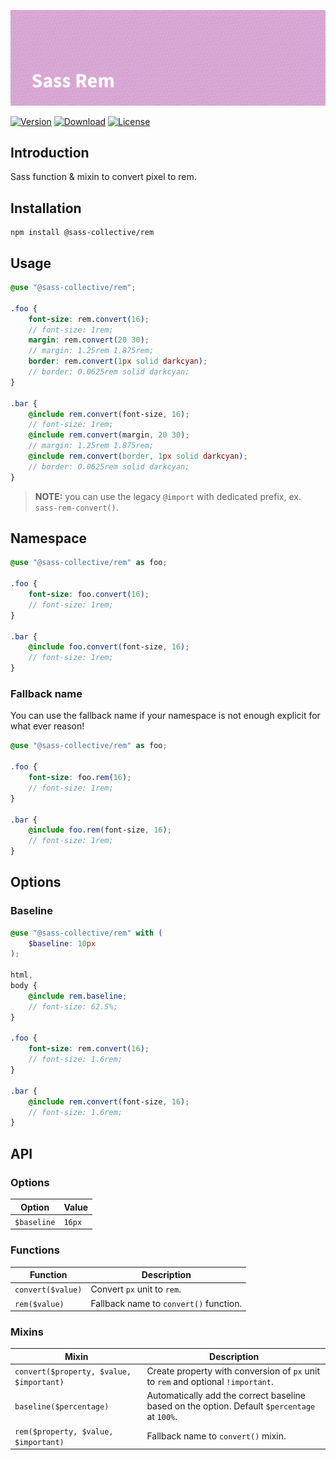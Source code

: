 ![Sass Rem](.github/banner.png)

[![Version](https://flat.badgen.net/npm/v/@sass-collective/rem)](https://www.npmjs.com/package/@sass-collective/rem)
[![Download](https://flat.badgen.net/npm/dt/@sass-collective/rem)](https://www.npmjs.com/package/@sass-collective/rem)
[![License](https://flat.badgen.net/npm/license/@sass-collective/rem)](https://www.npmjs.com/package/@sass-collective/rem)

## Introduction

Sass function & mixin to convert pixel to rem.

## Installation

```shell
npm install @sass-collective/rem
```

## Usage

```scss
@use "@sass-collective/rem";

.foo {
    font-size: rem.convert(16);
    // font-size: 1rem;
    margin: rem.convert(20 30);
    // margin: 1.25rem 1.875rem;
    border: rem.convert(1px solid darkcyan);
    // border: 0.0625rem solid darkcyan;
}

.bar {
    @include rem.convert(font-size, 16);
    // font-size: 1rem;
    @include rem.convert(margin, 20 30);
    // margin: 1.25rem 1.875rem;
    @include rem.convert(border, 1px solid darkcyan);
    // border: 0.0625rem solid darkcyan;
}
```

> **NOTE:** you can use the legacy `@import` with dedicated prefix, ex. `sass-rem-convert()`.

## Namespace

```scss
@use "@sass-collective/rem" as foo;

.foo {
    font-size: foo.convert(16);
    // font-size: 1rem;
}

.bar {
    @include foo.convert(font-size, 16);
    // font-size: 1rem;
}
```

### Fallback name

You can use the fallback name if your namespace is not enough explicit for what ever reason!

```scss
@use "@sass-collective/rem" as foo;

.foo {
    font-size: foo.rem(16);
    // font-size: 1rem;
}

.bar {
    @include foo.rem(font-size, 16);
    // font-size: 1rem;
}
```

## Options

### Baseline

```scss
@use "@sass-collective/rem" with (
    $baseline: 10px
);

html,
body {
    @include rem.baseline;
    // font-size: 62.5%;
}

.foo {
    font-size: rem.convert(16);
    // font-size: 1.6rem;
}

.bar {
    @include rem.convert(font-size, 16);
    // font-size: 1.6rem;
}
```

## API

### Options

| Option | Value |
| --- | --- |
| `$baseline` | `16px` |

### Functions

| Function | Description |
| --- | --- |
| `convert($value)` | Convert `px` unit to `rem`. |
| `rem($value)` | Fallback name to `convert()` function. |

### Mixins

| Mixin | Description |
| --- | --- |
| `convert($property, $value, $important)` | Create property with conversion of `px` unit to `rem` and optional `!important`. |
| `baseline($percentage)` | Automatically add the correct baseline based on the option. Default `$percentage` at `100%`. |
| `rem($property, $value, $important)` | Fallback name to `convert()` mixin. |
